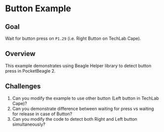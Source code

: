 # Button Example

## Goal

Wait for button press on `P1.29` (i.e. Right Button on TechLab Cape).

## Overview

This example demonstrates using Beagle Helper library to detect button press in PocketBeagle 2.

## Challenges

1. Can you modify the example to use other button (Left button in TechLab Cape)?
2. Can you demonstrate difference between waiting for press vs waiting for release in case of Button?
3. Can you modify the code to detect both Right and Left button simultaneously?
